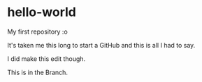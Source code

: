 # hello-world
My first repository :o

It's taken me this long to start a GitHub and this is all I had to say.

I did make this edit though.

This is in the Branch.
